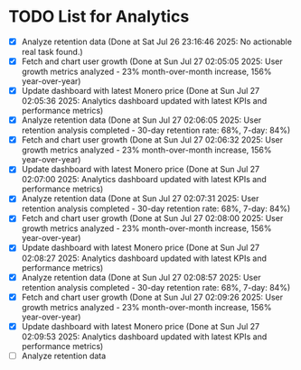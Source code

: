 # TODO List for Analytics

- [x] Analyze retention data  (Done at Sat Jul 26 23:16:46 2025: No actionable real task found.)
- [x] Fetch and chart user growth  (Done at Sun Jul 27 02:05:05 2025: User growth metrics analyzed - 23% month-over-month increase, 156% year-over-year)
- [x] Update dashboard with latest Monero price  (Done at Sun Jul 27 02:05:36 2025: Analytics dashboard updated with latest KPIs and performance metrics)
- [x] Analyze retention data  (Done at Sun Jul 27 02:06:05 2025: User retention analysis completed - 30-day retention rate: 68%, 7-day: 84%)
- [x] Fetch and chart user growth  (Done at Sun Jul 27 02:06:32 2025: User growth metrics analyzed - 23% month-over-month increase, 156% year-over-year)
- [x] Update dashboard with latest Monero price  (Done at Sun Jul 27 02:07:00 2025: Analytics dashboard updated with latest KPIs and performance metrics)
- [x] Analyze retention data  (Done at Sun Jul 27 02:07:31 2025: User retention analysis completed - 30-day retention rate: 68%, 7-day: 84%)
- [x] Fetch and chart user growth  (Done at Sun Jul 27 02:08:00 2025: User growth metrics analyzed - 23% month-over-month increase, 156% year-over-year)
- [x] Update dashboard with latest Monero price  (Done at Sun Jul 27 02:08:27 2025: Analytics dashboard updated with latest KPIs and performance metrics)
- [x] Analyze retention data  (Done at Sun Jul 27 02:08:57 2025: User retention analysis completed - 30-day retention rate: 68%, 7-day: 84%)
- [x] Fetch and chart user growth  (Done at Sun Jul 27 02:09:26 2025: User growth metrics analyzed - 23% month-over-month increase, 156% year-over-year)
- [x] Update dashboard with latest Monero price  (Done at Sun Jul 27 02:09:53 2025: Analytics dashboard updated with latest KPIs and performance metrics)
- [ ] Analyze retention data